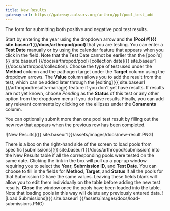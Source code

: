 ```yaml
---
title: New Results
gateway-url: https://gateway.calsurv.org/arthro/ppf/pool_test_add
---
```

The form for submitting both positive and negative pool test results.

Start by entering the year using the dropdown arrow and the **[Pool #]({{ site.baseur1 }}/docs/arthropod/pool)** that you are testing. You can enter a **Test Date** manually or by  using the calendar feature that appears when you click in the field. Note that the Test Date cannot be earlier than the [pool's]({{ site.baseur1 }}/docs/arthropod/pool) [collection date]({{ site.baseur1 }}/docs/arthropod/collection). Choose the type of test used under the **Method** column and the pathogen target under the **Target** column using the dropdown arrows. The **Value** column allows you to add the result from the test, which can be added later through the [editing]({{ site.baseur1 }}/arthropod/results-manage) feature if you don't yet have results. If results are not yet known, choose *Pending* as the **Status** of this test or any other option from the dropdown menu if you do have results. Finally, you can add any relevant comments by clicking on the ellipses under the **Comments** column.

You can optionally submit more than one pool test result by filling out the new row that appears when the previous row has been completed.

![New Results]({{ site.baseur1 }}/assets/images/docs/new-result.PNG)

There is a box on the right-hand side of the screen to load pools from specific [submissions]({{ site.baseur1 }}/docs/arthropod/submission) into the New Results table if all the corresponding pools were tested on the same date. Clicking the link in the box will pull up a pop-up window requiring you to select the **Year**, **Submission ID**, and **Test Date**. You can choose to fill in the fields for **Method**, **Target**, and **Status** if all the pools for that Submission ID have the same values. Leaving these fields blank will allow you to edit them individually on the table before adding the new test results. **Close** the window once the pools have been loaded into the table. Note that loading pools in this way will delete any previously entered data.
![Load Submissions]({{ site.baseur1 }}/assets/images/docs/load-submissions.PNG)
